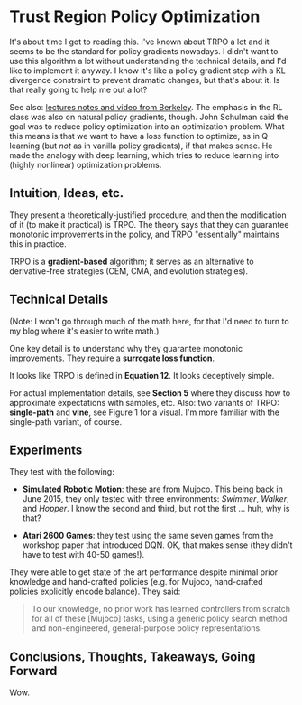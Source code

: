 # Trust Region Policy Optimization

It's about time I got to reading this. I've known about TRPO a lot and it seems
to be the standard for policy gradients nowadays. I didn't want to use this
algorithm a lot without understanding the technical details, and I'd like to
implement it anyway. I know it's like a policy gradient step with a KL
divergence constraint to prevent dramatic changes, but that's about it. Is that
really going to help me out a lot? 

See also: [lectures notes and video from Berkeley][1]. The emphasis in the RL
class was also on natural policy gradients, though. John Schulman said the goal
was to reduce policy optimization into an optimization problem. What this means
is that we want to have a loss function to optimize, as in Q-learning (but *not*
as in vanilla policy gradients), if that makes sense. He made the analogy with
deep learning, which tries to reduce learning into (highly nonlinear)
optimization problems.


## Intuition, Ideas, etc.

They present a theoretically-justified procedure, and then the modification of
it (to make it practical) is TRPO. The theory says that they can guarantee
monotonic improvements in the policy, and TRPO "essentially" maintains this in
practice.

TRPO is a **gradient-based** algorithm; it serves as an alternative to
derivative-free strategies (CEM, CMA, and evolution strategies).


## Technical Details

(Note: I won't go through much of the math here, for that I'd need to turn to my
blog where it's easier to write math.) 

One key detail is to understand why they guarantee monotonic improvements. They
require a **surrogate loss function**.

It looks like TRPO is defined in **Equation 12**. It looks deceptively simple.

For actual implementation details, see **Section 5** where they discuss how to
approximate expectations with samples, etc. Also: two variants of TRPO:
**single-path** and **vine**, see Figure 1 for a visual. I'm more familiar with
the single-path variant, of course.


## Experiments

They test with the following:

- **Simulated Robotic Motion**: these are from Mujoco. This being back in June
  2015, they only tested with three environments: *Swimmer*, *Walker*, and
  *Hopper*. I know the second and third, but not the first ... huh, why is that?

- **Atari 2600 Games**: they test using the same seven games from the workshop
  paper that introduced DQN. OK, that makes sense (they didn't have to test with
  40-50 games!).

They were able to get state of the art performance despite minimal prior
knowledge and hand-crafted policies (e.g. for Mujoco, hand-crafted policies
explicitly encode balance). They said:

> To our knowledge, no prior work has learned controllers from scratch for all
> of these [Mujoco] tasks, using a generic policy search method and
> non-engineered, general-purpose policy representations.


## Conclusions, Thoughts, Takeaways, Going Forward

Wow.

[1]:http://rll.berkeley.edu/deeprlcourse/
